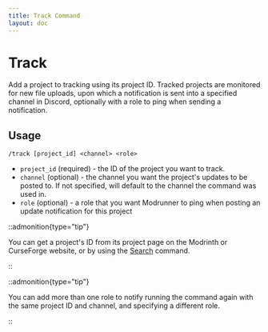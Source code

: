 ```yaml
---
title: Track Command
layout: doc
---
```


# Track

Add a project to tracking using its project ID. Tracked projects are monitored for new file uploads, upon which a
notification is sent into a specified channel in Discord, optionally with a role to ping when sending a notification.

## Usage

`/track [project_id] <channel> <role>`

- `project_id` (required) - the ID of the project you want to track.
- `channel` (optional) - the channel you want the project's updates to be posted to. If not specified, will default to
  the channel the command was used in.
- `role` (optional) - a role that you want Modrunner to ping when posting an update notification for this project

::admonition{type="tip"}

You can get a project's ID from its project page on the Modrinth or CurseForge website, or by using the
[Search](../commands/search) command.

::

::admonition{type="tip"}

You can add more than one role to notify running the command again with the same project ID and channel, and specifying
a different role.

::
